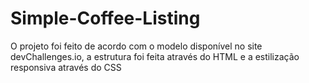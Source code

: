 # Simple-Coffee-Listing
O projeto foi feito de acordo com o modelo disponível no site devChallenges.io, a estrutura foi feita através do HTML e a estilização responsiva através do CSS

